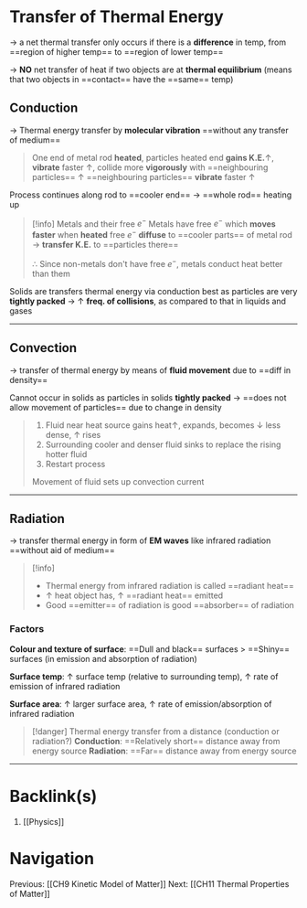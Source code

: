 # Transfer of Thermal Energy
-> a net thermal transfer only occurs if there is a **difference** in temp, from ==region of higher temp== to ==region of lower temp==

-> **NO** net transfer of heat if two objects are at **thermal equilibrium** (means that two objects in ==contact== have the ==same== temp)

## Conduction
-> Thermal energy transfer by **molecular vibration** ==without any transfer of medium==

>One end of metal rod **heated**,
particles heated end **gains K.E.**$\uparrow$,
**vibrate** faster $\uparrow$,
collide more **vigorously** with ==neighbouring particles== $\uparrow$
==neighbouring particles== **vibrate** faster $\uparrow$

Process continues along rod to ==cooler end== -> ==whole rod== heating up

>[!info] Metals and their free $e^-$
Metals have free $e^-$ which **moves faster** when **heated**
free $e^-$ **diffuse** to ==cooler parts== of metal rod -> **transfer K.E.** to ==particles there==
>
>$\therefore$ Since non-metals don't have free $e^-$, metals conduct heat better than them

Solids are transfers thermal energy via conduction best as particles are very **tightly packed** -> $\uparrow$ **freq. of collisions**, as compared to that in liquids and gases
 
---
## Convection
-> transfer of thermal energy by means of **fluid movement** due to ==diff in density==

Cannot occur in solids as particles in solids **tightly packed** -> ==does not allow movement of particles== due to change in density

>1. Fluid near heat source gains heat$\uparrow$, expands, becomes $\downarrow$ less dense, $\uparrow$ rises
>2. Surrounding cooler and denser fluid sinks to replace the rising hotter fluid
>3. Restart process
>
>Movement of fluid sets up convection current

---
## Radiation
-> transfer thermal energy in form of **EM waves** like infrared radiation ==without aid of medium==

>[!info]
>- Thermal energy from infrared radiation is called ==radiant heat==
>- $\uparrow$ heat object has, $\uparrow$ ==radiant heat== emitted
>- Good ==emitter== of radiation is good ==absorber== of radiation

### Factors
**Colour and texture of surface**: ==Dull and black== surfaces > ==Shiny== surfaces (in emission and absorption of radiation)

**Surface temp**: $\uparrow$ surface temp (relative to surrounding temp), $\uparrow$ rate of emission of infrared radiation

**Surface area**: $\uparrow$ larger surface area, $\uparrow$ rate of emission/absorption of infrared radiation

>[!danger] Thermal energy transfer from a distance (conduction or radiation?)
>**Conduction**: ==Relatively short== distance away from energy source
>**Radiation**: ==Far== distance away from energy source

---
# Backlink(s)
1. [[Physics]]

# Navigation
Previous: [[CH9 Kinetic Model of Matter]]
Next: [[CH11 Thermal Properties of Matter]]